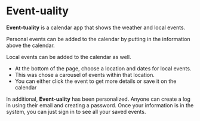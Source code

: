 # Event-uality

**Event-tuality** is a calendar app that shows the weather and local events.

Personal events can be added to the calendar by putting in the information above the calendar.

Local events can be added to the calendar as well.
* At the bottom of the page, choose a location and dates for local events.
* This was chose a carousel of events within that location.
* You can either click the event to get more details or save it on the calendar

In additional, **Event-uality** has been personalized.
Anyone can create a log in using their email and creating a password.
Once your information is in the system, you can just sign in to see all your saved events.